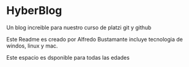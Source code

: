 # HyberBlog
Un blog increible para nuestro curso de platzi git y github

Este Readme es creado por Alfredo Bustamante
incluye tecnologia de windos, linux y mac.

Este espacio es dsponible para todas las edades